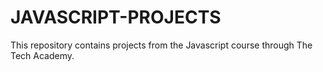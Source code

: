 # JAVASCRIPT-PROJECTS
This repository contains projects from the Javascript course through The Tech Academy.
